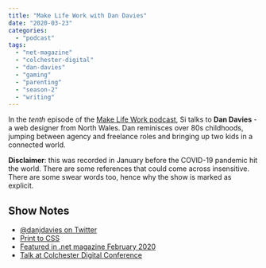 ```yaml
---
title: "Make Life Work with Dan Davies"
date: "2020-03-23"
categories: 
  - "podcast"
tags: 
  - "net-magazine"
  - "colchester-digital"
  - "dan-davies"
  - "gaming"
  - "parenting"
  - "season-2"
  - "writing"
---
```


In the _tenth_ episode of the [Make Life Work podcast](https://sijobling.com/makelifework/), Si talks to **Dan Davies** - a web designer from North Wales. Dan reminisces over 80s childhoods, jumping between agency and freelance roles and bringing up two kids in a connected world.

**Disclaimer**: this was recorded in January before the COVID-19 pandemic hit the world. There are some references that could come across insensitive. There are some swear words too, hence why the show is marked as explicit.

## Show Notes

- [@danjdavies on Twitter](https://twitter.com/danjdavies)
- [Print to CSS](https://www.dan-davies.co.uk/print-to-css)
- [Featured in .net magazine February 2020](https://www.scribd.com/article/449335098/Dan-Davies)
- [Talk at Colchester Digital Conference](https://colchesterdigital.org.uk/conference/)
